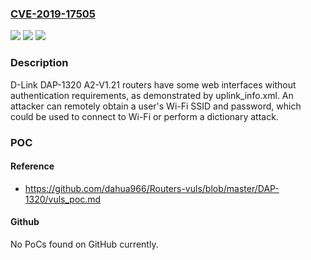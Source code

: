 ### [CVE-2019-17505](https://cve.mitre.org/cgi-bin/cvename.cgi?name=CVE-2019-17505)
![](https://img.shields.io/static/v1?label=Product&message=n%2Fa&color=blue)
![](https://img.shields.io/static/v1?label=Version&message=n%2Fa&color=blue)
![](https://img.shields.io/static/v1?label=Vulnerability&message=n%2Fa&color=brighgreen)

### Description

D-Link DAP-1320 A2-V1.21 routers have some web interfaces without authentication requirements, as demonstrated by uplink_info.xml. An attacker can remotely obtain a user's Wi-Fi SSID and password, which could be used to connect to Wi-Fi or perform a dictionary attack.

### POC

#### Reference
- https://github.com/dahua966/Routers-vuls/blob/master/DAP-1320/vuls_poc.md

#### Github
No PoCs found on GitHub currently.

